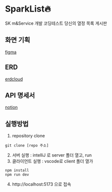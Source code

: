 # SparkList🔥
SK m&amp;Service 개발 코딩테스트
당신의 열정 목록 게시판

## 화면 기획
[figma](https://www.figma.com/design/4N1gUmFuPiJ0JYE6Awlvkn/SparkList?node-id=0-1&t=Jj3TGOhIuxNoZtrO-1)

## ERD
[erdcloud](https://www.erdcloud.com/d/4XM3brRoR9MRRxumD)

## API 명세서
[notion](https://www.notion.so/API-14f280f01de081e4a159c318d0ecfe32)

## 실행방법
1. repository clone
```
git clone [repo 주소]
```

2. 서버 실행 : intelliJ 로 server 폴더 열고, run
3. 클라이언트 실행 : vscode로 client 폴더 열가
```
npm install
npm run dev
```
4. http://localhost:5173 으로 접속
